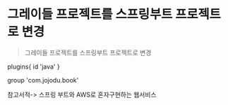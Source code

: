 그레이들 프로젝트를 스프링부트 프로젝트로 변경
=======
>그레이들 프로젝트를 스프링부트 프로젝트로 변경


plugins{
    id 'java'
}

group 'com.jojodu.book'


참고서적-> 스프링 부트와 AWS로 혼자구현하는 웹서비스
